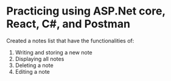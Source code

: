 # Practicing using ASP.Net core, React, C#, and Postman

Created a notes list that have the functionalities of:
1) Writing and storing a new note
2) Displaying all notes
3) Deleting a note
4) Editing a note

